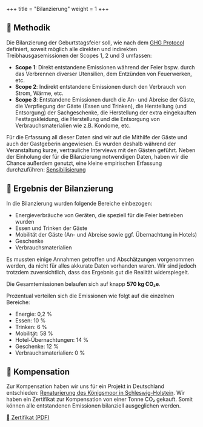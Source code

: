 +++
title = "Bilanzierung"
weight = 1
+++

## 🔎 Methodik

Die Bilanzierung der Geburtstagsfeier soll, wie nach dem [GHG Protocol](https://ghgprotocol.org/) definiert, soweit möglich alle direkten und indirekten Treibhausgasemissionen der Scopes 1, 2 und 3 umfassen:

-   **Scope 1**: Direkt entstandene Emissionen während der Feier bspw. durch das Verbrennen diverser Utensilien, dem Entzünden von Feuerwerken, etc.
-   **Scope 2**: Indirekt entstandene Emissionen durch den Verbrauch von Strom, Wärme, etc.
-   **Scope 3**: Entstandene Emissionen durch die An- und Abreise der Gäste, die Verpflegung der Gäste (Essen und Trinken), die Herstellung (und Entsorgung) der Sachgeschenke, die Herstellung der extra eingekauften Festtagskleidung, die Herstellung und die Entsorgung von Verbrauchsmaterialien wie z.B. Kondome, etc.

Für die Erfassung all dieser Daten sind wir auf die Mithilfe der Gäste und auch der Gastgeberin angewiesen. Es wurden deshalb während der Veranstaltung kurze, vertrauliche Interviews mit den Gästen geführt. Neben der Einholung der für die Bilanzierung notwendigen Daten, haben wir die Chance außerdem genutzt, eine kleine empirischen Erfassung durchzuführen: [Sensibilisierung](sensisbilisierung)

## 🧾 Ergebnis der Bilanzierung

In die Bilanzierung wurden folgende Bereiche einbezogen:

-   Energieverbräuche von Geräten, die speziell für die Feier betrieben wurden
-   Essen und Trinken der Gäste
-   Mobilität der Gäste (An- und Abreise sowie ggf. Übernachtung in Hotels)
-   Geschenke
-   Verbrauchsmaterialien

Es mussten einige Annahmen getroffen und Abschätzungen vorgenommen werden, da nicht für alles akkurate Daten vorhanden waren. Wir sind jedoch trotzdem zuversichtlich, dass das Ergebnis gut die Realität widerspiegelt.

Die Gesamtemissionen belaufen sich auf knapp **570 kg CO₂e**.

Prozentual verteilen sich die Emissionen wie folgt auf die einzelnen Bereiche:

-   Energie: 0,2 %
-   Essen: 10 %
-   Trinken: 6 %
-   Mobilität: 58 %
-   Hotel-Übernachtungen: 14 %
-   Geschenke: 12 %
-   Verbrauchsmaterialien: 0 %

## 💫 Kompensation

Zur Kompensation haben wir uns für ein Projekt in Deutschland entschieden: [Renaturierung des Königsmoor in Schleswig-Holstein](https://moorfutures-schleswig-holstein.de). Wir haben ein Zertifikat zur Kompensation von einer Tonne CO₂ gekauft. Somit können alle entstandenen Emissionen bilanziell ausgeglichen werden.

[📃 Zertifikat (PDF)](zertifikat.pdf)
